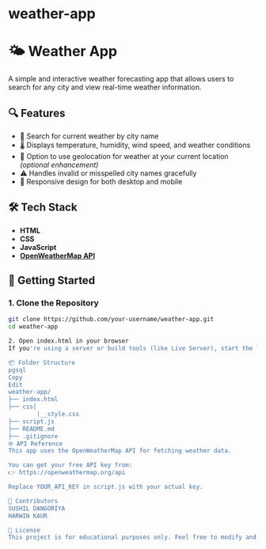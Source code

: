# weather-app

# 🌤️ Weather App

A simple and interactive weather forecasting app that allows users to search for any city and view real-time weather information.

## 🔍 Features

- 🔎 Search for current weather by city name
- 🌡️ Displays temperature, humidity, wind speed, and weather conditions
- 📍 Option to use geolocation for weather at your current location _(optional enhancement)_
- ⚠️ Handles invalid or misspelled city names gracefully
- 📱 Responsive design for both desktop and mobile

## 🛠️ Tech Stack

- **HTML**
- **CSS**
- **JavaScript**
- **[OpenWeatherMap API](https://openweathermap.org/api)**

## 🚀 Getting Started

### 1. Clone the Repository

```bash
git clone https://github.com/your-username/weather-app.git
cd weather-app

2. Open index.html in your browser
If you're using a server or build tools (like Live Server), start the local server to view the app.

📦 Folder Structure
pgsql
Copy
Edit
weather-app/
├── index.html
├── css|
        |__style.css
├── script.js
├── README.md
├── .gitignore
🌐 API Reference
This app uses the OpenWeatherMap API for fetching weather data.

You can get your free API key from:
👉 https://openweathermap.org/api

Replace YOUR_API_KEY in script.js with your actual key.

🤝 Contributors
SUSHIL DANGORIYA
HARWIN KAUR

📄 License
This project is for educational purposes only. Feel free to modify and build upon it.
```
